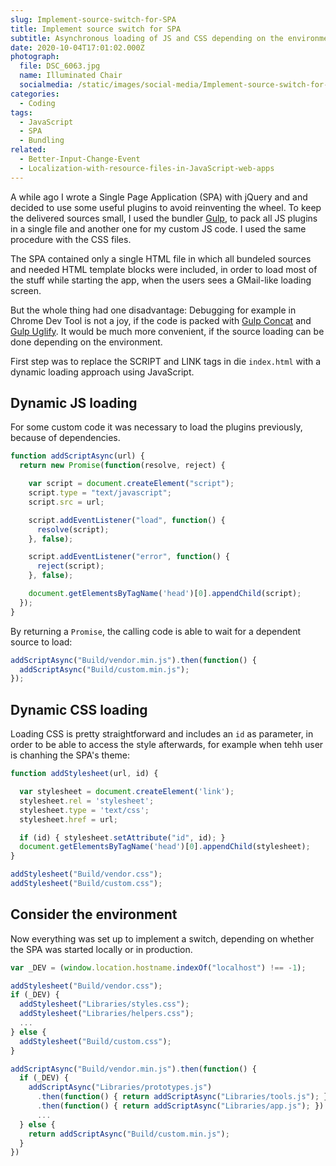 ```yaml
---
slug: Implement-source-switch-for-SPA
title: Implement source switch for SPA
subtitle: Asynchronous loading of JS and CSS depending on the environment
date: 2020-10-04T17:01:02.000Z
photograph:
  file: DSC_6063.jpg
  name: Illuminated Chair
  socialmedia: /static/images/social-media/Implement-source-switch-for-SPA.jpg
categories:
  - Coding
tags:
  - JavaScript
  - SPA
  - Bundling
related:
  - Better-Input-Change-Event
  - Localization-with-resource-files-in-JavaScript-web-apps
---
```

A while ago I wrote a Single Page Application (SPA) with jQuery and and decided to use some useful plugins to avoid reinventing the wheel. To keep the delivered sources small, I used the bundler [Gulp](https://gulpjs.com/), to pack all JS plugins in a single file and another one for my custom JS code. I used the same procedure with the CSS files.

The SPA contained only a single HTML file in which all bundeled sources and needed HTML template blocks were included, in order to load most of the stuff while starting the app, when the users sees a GMail-like  loading screen.

But the whole thing had one disadvantage: Debugging for example in Chrome Dev Tool is not a joy, if the code is packed with [Gulp Concat](https://www.npmjs.com/package/gulp-concat) and [Gulp Uglify](https://www.npmjs.com/package/gulp-concat). It would be much more convenient, if the source loading can be done depending on the environment.

<!-- more -->

First step was to replace the SCRIPT and LINK tags in die ``index.html`` with a dynamic loading approach using JavaScript.

## Dynamic JS loading

For some custom code it was necessary to load the plugins previously, because of dependencies.

```js
function addScriptAsync(url) {
  return new Promise(function(resolve, reject) {

    var script = document.createElement("script");
    script.type = "text/javascript";
    script.src = url;

    script.addEventListener("load", function() {
      resolve(script);
    }, false);

    script.addEventListener("error", function() {
      reject(script);
    }, false);

    document.getElementsByTagName('head')[0].appendChild(script);
  });
}
```

By returning a ``Promise``, the calling code is able to wait for a dependent source to load:

```js
addScriptAsync("Build/vendor.min.js").then(function() {
  addScriptAsync("Build/custom.min.js");
});
```

## Dynamic CSS loading

Loading CSS is pretty straightforward and includes an ``id`` as parameter, in order to be able to access the style afterwards, for example when tehh user is chanhing the SPA's theme: 

```js
function addStylesheet(url, id) {

  var stylesheet = document.createElement('link');
  stylesheet.rel = 'stylesheet';
  stylesheet.type = 'text/css';
  stylesheet.href = url;

  if (id) { stylesheet.setAttribute("id", id); }
  document.getElementsByTagName('head')[0].appendChild(stylesheet);
}
```

```js
addStylesheet("Build/vendor.css");
addStylesheet("Build/custom.css");
```

## Consider the environment

Now everything was set up to implement a switch, depending on whether the SPA was started locally or in production.

```js
var _DEV = (window.location.hostname.indexOf("localhost") !== -1);

addStylesheet("Build/vendor.css");
if (_DEV) {
  addStylesheet("Libraries/styles.css");
  addStylesheet("Libraries/helpers.css");
  ...
} else {
  addStylesheet("Build/custom.css");
}

addScriptAsync("Build/vendor.min.js").then(function() {
  if (_DEV) {
    addScriptAsync("Libraries/prototypes.js")
      .then(function() { return addScriptAsync("Libraries/tools.js"); })
      .then(function() { return addScriptAsync("Libraries/app.js"); })
      ...
  } else {
    return addScriptAsync("Build/custom.min.js");
  }
})

```


